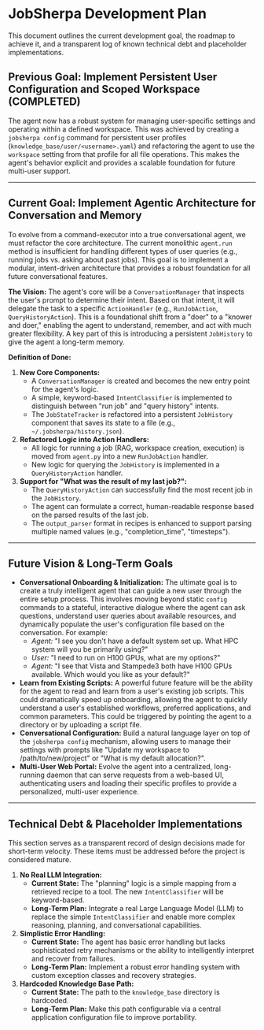 # JobSherpa Development Plan

This document outlines the current development goal, the roadmap to achieve it, and a transparent log of known technical debt and placeholder implementations.

## Previous Goal: Implement Persistent User Configuration and Scoped Workspace (COMPLETED)

The agent now has a robust system for managing user-specific settings and operating within a defined workspace. This was achieved by creating a `jobsherpa config` command for persistent user profiles (`knowledge_base/user/<username>.yaml`) and refactoring the agent to use the `workspace` setting from that profile for all file operations. This makes the agent's behavior explicit and provides a scalable foundation for future multi-user support.

---

## Current Goal: Implement Agentic Architecture for Conversation and Memory

To evolve from a command-executor into a true conversational agent, we must refactor the core architecture. The current monolithic `agent.run` method is insufficient for handling different types of user queries (e.g., running jobs vs. asking about past jobs). This goal is to implement a modular, intent-driven architecture that provides a robust foundation for all future conversational features.

**The Vision:** The agent's core will be a `ConversationManager` that inspects the user's prompt to determine their intent. Based on that intent, it will delegate the task to a specific `ActionHandler` (e.g., `RunJobAction`, `QueryHistoryAction`). This is a foundational shift from a "doer" to a "knower and doer," enabling the agent to understand, remember, and act with much greater flexibility. A key part of this is introducing a persistent `JobHistory` to give the agent a long-term memory.

**Definition of Done:**

1.  **New Core Components:**
    -   A `ConversationManager` is created and becomes the new entry point for the agent's logic.
    -   A simple, keyword-based `IntentClassifier` is implemented to distinguish between "run job" and "query history" intents.
    -   The `JobStateTracker` is refactored into a persistent `JobHistory` component that saves its state to a file (e.g., `~/.jobsherpa/history.json`).
2.  **Refactored Logic into Action Handlers:**
    -   All logic for running a job (RAG, workspace creation, execution) is moved from `agent.py` into a new `RunJobAction` handler.
    -   New logic for querying the `JobHistory` is implemented in a `QueryHistoryAction` handler.
3.  **Support for "What was the result of my last job?":**
    -   The `QueryHistoryAction` can successfully find the most recent job in the `JobHistory`.
    -   The agent can formulate a correct, human-readable response based on the parsed results of the last job.
    -   The `output_parser` format in recipes is enhanced to support parsing multiple named values (e.g., "completion_time", "timesteps").

---

## Future Vision & Long-Term Goals

-   **Conversational Onboarding & Initialization:** The ultimate goal is to create a truly intelligent agent that can guide a new user through the entire setup process. This involves moving beyond static `config` commands to a stateful, interactive dialogue where the agent can ask questions, understand user queries about available resources, and dynamically populate the user's configuration file based on the conversation. For example:
    -   *Agent:* "I see you don't have a default system set up. What HPC system will you be primarily using?"
    -   *User:* "I need to run on H100 GPUs, what are my options?"
    -   *Agent:* "I see that Vista and Stampede3 both have H100 GPUs available. Which would you like as your default?"
-   **Learn from Existing Scripts:** A powerful future feature will be the ability for the agent to read and learn from a user's existing job scripts. This could dramatically speed up onboarding, allowing the agent to quickly understand a user's established workflows, preferred applications, and common parameters. This could be triggered by pointing the agent to a directory or by uploading a script file.
-   **Conversational Configuration:** Build a natural language layer on top of the `jobsherpa config` mechanism, allowing users to manage their settings with prompts like "Update my workspace to /path/to/new/project" or "What is my default allocation?".
-   **Multi-User Web Portal:** Evolve the agent into a centralized, long-running daemon that can serve requests from a web-based UI, authenticating users and loading their specific profiles to provide a personalized, multi-user experience.

---

## Technical Debt & Placeholder Implementations

This section serves as a transparent record of design decisions made for short-term velocity. These items must be addressed before the project is considered mature.

1.  **No Real LLM Integration:**
    -   **Current State:** The "planning" logic is a simple mapping from a retrieved recipe to a tool. The new `IntentClassifier` will be keyword-based.
    -   **Long-Term Plan:** Integrate a real Large Language Model (LLM) to replace the simple `IntentClassifier` and enable more complex reasoning, planning, and conversational capabilities.
2.  **Simplistic Error Handling:**
    -   **Current State:** The agent has basic error handling but lacks sophisticated retry mechanisms or the ability to intelligently interpret and recover from failures.
    -   **Long-Term Plan:** Implement a robust error handling system with custom exception classes and recovery strategies.
3.  **Hardcoded Knowledge Base Path:**
    -   **Current State:** The path to the `knowledge_base` directory is hardcoded.
    -   **Long-Term Plan:** Make this path configurable via a central application configuration file to improve portability.
